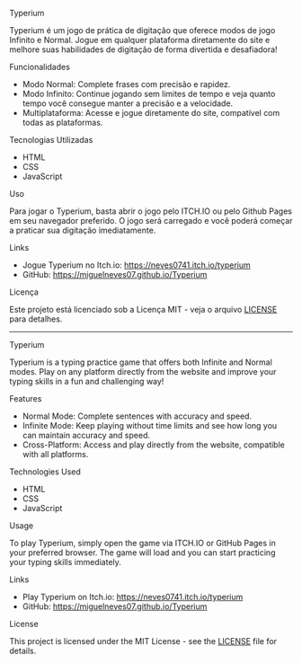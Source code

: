 Typerium

Typerium é um jogo de prática de digitação que oferece modos de jogo Infinito e Normal. Jogue em qualquer plataforma diretamente do site e melhore suas habilidades de digitação de forma divertida e desafiadora!

Funcionalidades

- Modo Normal: Complete frases com precisão e rapidez.
- Modo Infinito: Continue jogando sem limites de tempo e veja quanto tempo você consegue manter a precisão e a velocidade.
- Multiplataforma: Acesse e jogue diretamente do site, compatível com todas as plataformas.

Tecnologias Utilizadas

- HTML
- CSS
- JavaScript

Uso

Para jogar o Typerium, basta abrir o jogo pelo ITCH.IO ou pelo Github Pages em seu navegador preferido. O jogo será carregado e você poderá começar a praticar sua digitação imediatamente.

Links

- Jogue Typerium no Itch.io: https://neves0741.itch.io/typerium
- GitHub: https://miguelneves07.github.io/Typerium

Licença

Este projeto está licenciado sob a Licença MIT - veja o arquivo [LICENSE](LICENSE) para detalhes.

----

Typerium

Typerium is a typing practice game that offers both Infinite and Normal modes. Play on any platform directly from the website and improve your typing skills in a fun and challenging way!

Features

- Normal Mode: Complete sentences with accuracy and speed.
- Infinite Mode: Keep playing without time limits and see how long you can maintain accuracy and speed.
- Cross-Platform: Access and play directly from the website, compatible with all platforms.

Technologies Used

- HTML
- CSS
- JavaScript

Usage

To play Typerium, simply open the game via ITCH.IO or GitHub Pages in your preferred browser. The game will load and you can start practicing your typing skills immediately.

Links

- Play Typerium on Itch.io: https://neves0741.itch.io/typerium
- GitHub: https://miguelneves07.github.io/Typerium

License

This project is licensed under the MIT License - see the [LICENSE](LICENSE) file for details.
